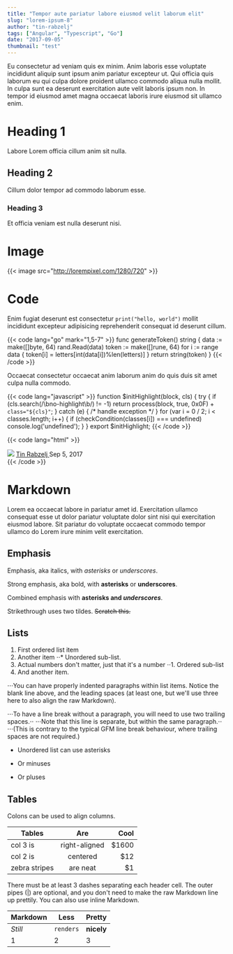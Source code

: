 ```yaml
---
title: "Tempor aute pariatur labore eiusmod velit laborum elit"
slug: "lorem-ipsum-8"
author: "tin-rabzelj"
tags: ["Angular", "Typescript", "Go"]
date: "2017-09-05"
thumbnail: "test"
---
```


Eu consectetur ad veniam quis ex minim. Anim laboris esse voluptate incididunt aliquip sunt ipsum anim pariatur excepteur ut. Qui officia quis laborum eu qui culpa dolore proident ullamco commodo aliqua nulla mollit. In culpa sunt ea deserunt exercitation aute velit laboris ipsum non. In tempor id eiusmod amet magna occaecat laboris irure eiusmod sit ullamco enim.

# Heading 1

Labore Lorem officia cillum anim sit nulla.

## Heading 2

Cillum dolor tempor ad commodo laborum esse.

### Heading 3

Et officia veniam est nulla deserunt nisi.

# Image

{{< image src="http://lorempixel.com/1280/720" >}}

# Code

Enim fugiat deserunt est consectetur `print("hello, world")` mollit incididunt excepteur adipisicing reprehenderit consequat id deserunt cillum.

{{< code lang="go" mark="1,5-7" >}}
func generateToken() string {
	data := make([]byte, 64)
	rand.Read(data)
	token := make([]rune, 64)
	for i := range data {
		token[i] = letters[int(data[i])%len(letters)]
	}
	return string(token)
}
{{< /code >}}

Occaecat consectetur occaecat anim laborum anim do quis duis sit amet culpa nulla commodo.

{{< code lang="javascript" >}}
function $initHighlight(block, cls) {
  try {
    if (cls.search(/\bno\-highlight\b/) != -1)
      return process(block, true, 0x0F) +
             ` class="${cls}"`;
  } catch (e) {
    /* handle exception */
  }
  for (var i = 0 / 2; i < classes.length; i++) {
    if (checkCondition(classes[i]) === undefined)
      console.log('undefined');
  }
}
export  $initHighlight;
{{< /code >}}

{{< code lang="html" >}}
<div class="post__author">
  <img class="post__author-avatar" src="https://www.gravatar.com/avatar/cc6f46e1bb9eff9bc3d84337fd6b6507?s=120">
  <span class="post__author-info">
    <a class="post__author-name" href="http://localhost:3000/authors/tin-rabzelj" title="Tin Rabzelj">
      Tin Rabzelj
    </a>
    <span class="post__date">Sep 5, 2017</span>
  </span>
</div>
{{< /code >}}

# Markdown

Lorem ea occaecat labore in pariatur amet id. Exercitation ullamco consequat esse ut dolor pariatur voluptate dolor sint nisi qui exercitation eiusmod labore. Sit pariatur do voluptate occaecat commodo tempor ullamco do Lorem irure minim velit exercitation.

## Emphasis

Emphasis, aka italics, with *asterisks* or _underscores_.

Strong emphasis, aka bold, with **asterisks** or __underscores__.

Combined emphasis with **asterisks and _underscores_**.

Strikethrough uses two tildes. ~~Scratch this.~~

## Lists

1. First ordered list item
2. Another item
⋅⋅* Unordered sub-list. 
1. Actual numbers don't matter, just that it's a number
⋅⋅1. Ordered sub-list
4. And another item.

⋅⋅⋅You can have properly indented paragraphs within list items. Notice the blank line above, and the leading spaces (at least one, but we'll use three here to also align the raw Markdown).

⋅⋅⋅To have a line break without a paragraph, you will need to use two trailing spaces.⋅⋅
⋅⋅⋅Note that this line is separate, but within the same paragraph.⋅⋅
⋅⋅⋅(This is contrary to the typical GFM line break behaviour, where trailing spaces are not required.)

* Unordered list can use asterisks
- Or minuses
+ Or pluses

## Tables

Colons can be used to align columns.

| Tables        | Are           | Cool  |
| ------------- |:-------------:| -----:|
| col 3 is      | right-aligned | $1600 |
| col 2 is      | centered      |   $12 |
| zebra stripes | are neat      |    $1 |

There must be at least 3 dashes separating each header cell.
The outer pipes (|) are optional, and you don't need to make the 
raw Markdown line up prettily. You can also use inline Markdown.

Markdown | Less | Pretty
--- | --- | ---
*Still* | `renders` | **nicely**
1 | 2 | 3
